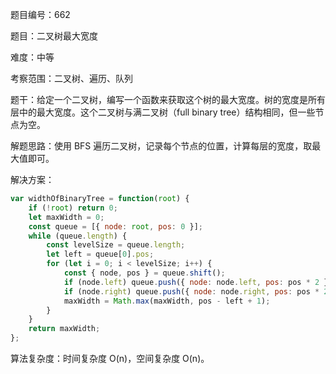 题目编号：662

题目：二叉树最大宽度

难度：中等

考察范围：二叉树、遍历、队列

题干：给定一个二叉树，编写一个函数来获取这个树的最大宽度。树的宽度是所有层中的最大宽度。这个二叉树与满二叉树（full binary tree）结构相同，但一些节点为空。

解题思路：使用 BFS 遍历二叉树，记录每个节点的位置，计算每层的宽度，取最大值即可。

解决方案：

```javascript
var widthOfBinaryTree = function(root) {
    if (!root) return 0;
    let maxWidth = 0;
    const queue = [{ node: root, pos: 0 }];
    while (queue.length) {
        const levelSize = queue.length;
        let left = queue[0].pos;
        for (let i = 0; i < levelSize; i++) {
            const { node, pos } = queue.shift();
            if (node.left) queue.push({ node: node.left, pos: pos * 2 });
            if (node.right) queue.push({ node: node.right, pos: pos * 2 + 1 });
            maxWidth = Math.max(maxWidth, pos - left + 1);
        }
    }
    return maxWidth;
};
```

算法复杂度：时间复杂度 O(n)，空间复杂度 O(n)。